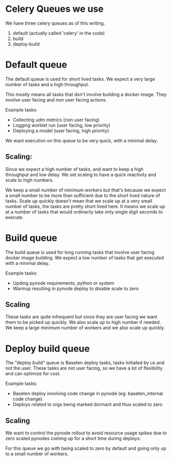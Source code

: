 # Celery Queues we use

We have three celery queues as of this writing.
1. default (actually called 'celery' in the code)
1. build
1. deploy-build


# Default queue
The default queue is used for short lived tasks. We expect a very large number of tasks and a high throughput.

This mostly means all tasks that don't involve building a docker image. They involve
user facing and non user facing actions. 

Example tasks:
- Collecting udm metrics (non user facing)
- Logging worklet run (user facing, low priority)
- Deploying a model (user facing, high priority)

We want execution on this queue to be very quick, with a minimal delay.

## Scaling:

Since we expect a high number of tasks, and want to keep a high throughput and
 low delay. We set scaling to have a quick reactivity and scale to high numbers. 
 
We keep a small number of minimum workers but that's because we expect a 
small number to be more than sufficient due to the short lived nature of tasks. 
Scale up quickly doesn't mean that we scale up at a very small number of tasks,
the tasks are pretty short lived here. It means we scale up at a number of tasks
that would ordinarily take only single digit seconds to execute.


# Build queue
The build queue is used for long running tasks that involve user facing docker image building. We expect a low number of tasks that get executed with a minimal delay.

Example tasks:
- Upding pynode requirements, python or system
- Warmup resulting in pynode deploy to disable scale to zero

## Scaling

These tasks are quite infrequent but since they are user facing we want them to
be picked up quickly. We also scale up to high number if needed. We keep a large
minimum number of workers and we also scale up quickly.

# Deploy build queue
The "deploy build" queue is Baseten deploy tasks, tasks initiated by us and not the user.
These tasks are not user facing, so we have a lot of flexibility and can optimize for cost. 

Example tasks:
- Baseten deploy involving code change in pynode (eg: baseten_internal code change)
- Deploys related to orgs being marked dormant and thus scaled to zero

## Scaling

We want to control the pynode rollout to avoid resource usage spikes due to 
zero scaled pynodes coming up for a short time during deploys.

For this queue we go with being scaled to zero by default and going only up to a
small number of workers.

